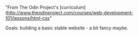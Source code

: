 "From The Odin Project's [curriculum](http://www.theodinproject.com/courses/web-development-101/lessons/html-css"

Goals: building a basic stable website - a bit fancy maybe.
